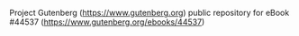 Project Gutenberg (https://www.gutenberg.org) public repository for eBook #44537 (https://www.gutenberg.org/ebooks/44537)
